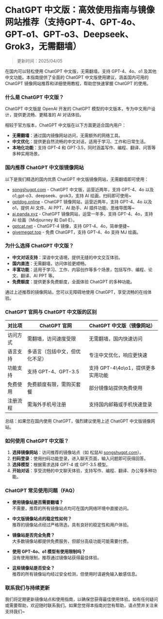 # ChatGPT 中文版：高效使用指南与镜像网站推荐（支持GPT-4、GPT-4o、GPT-o1、GPT-o3、Deepseek、Grok3，无需翻墙）

> 更新时间：2025/04/05

在国内可以轻松使用 ChatGPT 中文版，无需翻墙，支持 GPT-4、4o、o1 及其他中文功能。本指南提供了全面的 ChatGPT 中文版使用建议，涵盖国内可用的 ChatGPT 镜像网站推荐和详细使用教程，帮助您快速掌握 ChatGPT 的使用。

### 什么是 ChatGPT 中文版？

ChatGPT 中文版是 OpenAI 开发的 ChatGPT 模型的中文版本，专为中文用户设计，提供更流畅、更精准的 AI 对话体验。

相较于官方版本，ChatGPT 中文版在以下方面更适合国内用户：

- **无需翻墙**：通过国内镜像网站访问，无需额外的网络工具。
- **中文优化**：提供更自然流畅的中文对话，适用于学习、工作和日常生活。
- **本地化功能**：支持 GPT-4 和 GPT-3.5，同时涵盖写作、编程、翻译、问答等多种实用场景。

### 国内推荐 ChatGPT 中文版镜像网站

以下是我们精选的国内优质 ChatGPT 中文版镜像网站，无需翻墙即可使用：

- [songshugpt.com](https://songshugpt.com) - ChatGPT 中文版，运营近两年，支持 GPT-4、4o 以及 o1,gpt-o3、deepseek、grok3，支持 AI 绘画，扫码即可使用~
- [gptdog.online](https://gptdog.online) - ChatGPT 镜像网站，运营近两年，支持 GPT-4、4o 以及 o1，提供 AI 文件、AI PPT、AI 助手、AI 插件功能、思维导图等~
- [ai.panda.xyz](https://ai.panda.xyz) - ChatGPT 镜像网站，运营一年多，支持 GPT-4、4o，支持 AI 绘画（Midjourney 和 Dall·E）。
- [gptcat.net](https://gptcat.net) - ChatGPT-4 镜像，支持 GPT-4、4o，简单便捷~
- [givemegpt.top](https://givemegpt.top) - 免费 ChatGPT，支持 GPT-4、4o 支持 MJ 绘画。

### 为什么选择 ChatGPT 中文版？

- **中文对话支持**：深谙中文语境，提供无缝的中文交互体验。
- **国内直连**：无需翻墙，访问体验更顺畅。
- **丰富功能**：适用于学习、工作、内容创作等多个场景，包括写作、编程、论文、翻译、AI PPT 等。
- **免费额度**：提供更多免费额度，全面体验 ChatGPT 的多种功能。

通过上述推荐的镜像网站，您可以无障碍地使用 ChatGPT，享受流畅的在线体验。

### ChatGPT 官网与 ChatGPT 中文版的区别

| 对比项              | ChatGPT 官网                     | ChatGPT 中文版（镜像网站）        |
|---------------------|---------------------------------|---------------------------------|
| 访问方式            | 需翻墙，访问速度受限            | 无需翻墙，国内快速访问           |
| 语言支持            | 多语言（包括中文，但优化不足）  | 专注中文优化，响应更快速         |
| 功能支持            | 支持 GPT-4、GPT-3.5             | 支持 GPT-4\4o\o1，提供更多实用功能 |
| 免费使用            | 免费额度有限，需购买套餐        | 部分镜像站提供免费使用           |
| 注册流程            | 需海外手机号注册               | 支持国内邮箱或手机快速登录       |

总结：如果您在国内使用 ChatGPT，强烈建议使用上述 ChatGPT 中文版镜像网站。

### 如何使用 ChatGPT 中文版？

1. **选择镜像网站**：访问推荐的镜像站点（如 松鼠AI [songshugpt.com](https://songshugpt.com)）。
2. **扫码登录**：使用扫码功能登录，进入聊天页面，输入问题即可获得回答。
3. **选择模型**：根据需求选择 GPT-4 或 GPT-3.5 模型。
4. **开始对话**：享受流畅的中文聊天体验，支持写作、编程、翻译、办公等多种功能。

### ChatGPT 常见使用问题（FAQ）

- **使用镜像站是否需要翻墙？**  
  不需要，推荐的所有镜像站点均可在国内网络环境中直接访问。

- **中文版镜像站点的稳定性如何？**  
  推荐的镜像站点经过严格筛选，具有良好的稳定性和用户体验。

- **镜像站是否完全免费？**  
  大多数镜像站都提供免费服务，但部分高级功能可能需要付费。

- **使用 GPT-4o、o1 模型有使用限制吗？**  
  没有使用限制，推荐通过镜像站获得最佳体验。

- **这些镜像站是否安全？**  
  推荐的所有镜像站均经过安全检测，但使用时请避免输入敏感信息。

### 联系我们与持续更新

我们将定期更新镜像站点和使用指南，以确保您获得最佳使用体验。如有任何疑问或需要帮助，欢迎随时联系我们。如果您觉得本指南对您有帮助，请点赞并关注来支持我们~
